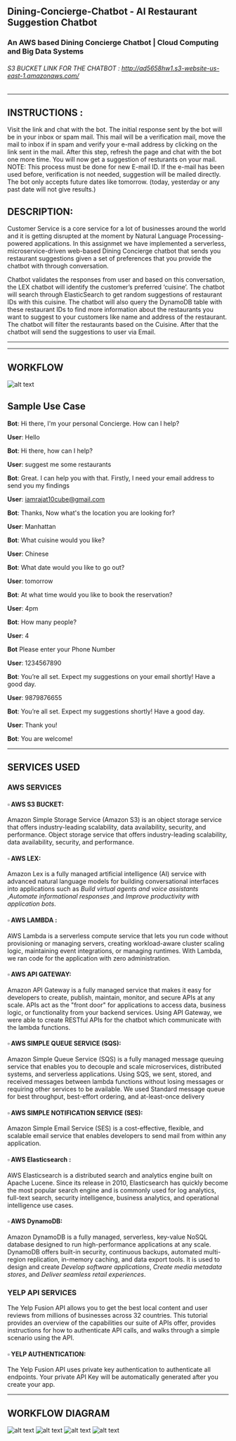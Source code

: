 
## Dining-Concierge-Chatbot - AI Restaurant Suggestion Chatbot

### An AWS based Dining Concierge Chatbot | Cloud Computing and Big Data Systems

###### S3 BUCKET LINK FOR THE CHATBOT :  http://ad5658hw1.s3-website-us-east-1.amazonaws.com/

***
## INSTRUCTIONS :
Visit the link and chat with the bot.
The initial response sent by the bot will be in your inbox or spam mail.
This mail will be a verification mail, move the mail to inbox if in spam and verify your e-mail address by clicking on the link sent in the mail.
After this step, refresh the page and chat with the bot one more time.
You will now get a suggestion of resturants on your mail.
NOTE: This process must be done for new E-mail ID. If the e-mail has been used before, verification is not needed, suggestion will be mailed directly.
The bot only accepts future dates like tomorrow. (today, yesterday or any past date will not give results.)

## DESCRIPTION:

Customer Service is a core service for a lot of businesses around the world and it is getting disrupted at the moment by Natural Language Processing-powered applications. In this assignmet we have implemented a serverless, microservice-driven web-based Dining Concierge chatbot that sends you restaurant suggestions given a set of preferences that you provide the chatbot with through conversation.

Chatbot validates the responses from user and based on this conversation, the LEX chatbot will identify the customer’s preferred ‘cuisine’. The chatbot will search through ElasticSearch to get random suggestions of restaurant IDs with this cuisine. The chatbot will also query the DynamoDB table with these restaurant IDs to find more information about the restaurants you want to suggest to your customers like name and address of the restaurant. The chatbot will filter the restaurants based on the Cuisine. After that the chatbot will send the suggestions to user via Email.

***
***

## WORKFLOW 
![alt text](https://github.com/takhilabhinav/Dining-Concierge-Bot-AWS/blob/main/Output%20Images/workflow.jpg)

## Sample Use Case
**Bot**: Hi there, I'm your personal Concierge. How can I help?

**User**: Hello

**Bot**: Hi there, how can I help?

**User**: suggest me some restaurants

**Bot**: Great. I can help you with that. Firstly, I need your email address to send you my findings

**User**: iamrajat10cube@gmail.com

**Bot**: Thanks, Now what's the location you are looking for?

**User**: Manhattan

**Bot**: What cuisine would you like?

**User**: Chinese

**Bot**: What date would you like to go out?

**User**: tomorrow

**Bot**: At what time would you like to book the reservation?

**User**: 4pm

**Bot**: How many people?

**User**: 4

**Bot** Please enter your Phone Number

**User**: 1234567890

**Bot**: You’re all set. Expect my suggestions on your email shortly! Have a good day.

**User**: 9879876655

**Bot**: You’re all set. Expect my suggestions shortly! Have a good day.

**User**: Thank you!

**Bot**: You are welcome!

***

## SERVICES USED

### AWS SERVICES 
#### ▫️ AWS S3 BUCKET: 
Amazon Simple Storage Service (Amazon S3) is an object storage service that offers industry-leading scalability, data availability, security, and performance. Object storage service that offers industry-leading scalability, data availability, security, and performance.

#### ▫️ AWS LEX: 
Amazon Lex is a fully managed artificial intelligence (AI) service with advanced natural language models for building conversational interfaces into applications such as _Build virtual agents and voice assistants_ ,_Automate informational responses_ ,and _Improve productivity with application bots_. 

#### ▫️ AWS LAMBDA : 
AWS Lambda is a serverless compute service that lets you run code without provisioning or managing servers, creating workload-aware cluster scaling logic, maintaining event integrations, or managing runtimes. With Lambda, we ran code for the application with zero administration. 

#### ▫️ AWS API GATEWAY: 
Amazon API Gateway is a fully managed service that makes it easy for developers to create, publish, maintain, monitor, and secure APIs at any scale. APIs act as the "front door" for applications to access data, business logic, or functionality from your backend services. Using API Gateway, we were able to create RESTful APIs  for the chatbot which communicate with the lambda functions. 

#### ▫️ AWS SIMPLE QUEUE SERVICE (SQS):
Amazon Simple Queue Service (SQS) is a fully managed message queuing service that enables you to decouple and scale microservices, distributed systems, and serverless applications. Using SQS, we sent, stored, and received messages between lambda functions without losing messages or requiring other services to be available. We used Standard message queue for best throughput, best-effort ordering, and at-least-once delivery

#### ▫️ AWS SIMPLE NOTIFICATION SERVICE (SES): 
Amazon Simple Email Service (SES) is a cost-effective, flexible, and scalable email service that enables developers to send mail from within any application. 

#### ▫️ AWS Elasticsearch : 
AWS Elasticsearch is a distributed search and analytics engine built on Apache Lucene. Since its release in 2010, Elasticsearch has quickly become the most popular search engine and is commonly used for log analytics, full-text search, security intelligence, business analytics, and operational intelligence use cases.

#### ▫️ AWS DynamoDB:
Amazon DynamoDB is a fully managed, serverless, key-value NoSQL database designed to run high-performance applications at any scale. DynamoDB offers built-in security, continuous backups, automated multi-region replication, in-memory caching, and data export tools. It is used to design and create _Develop software applications_, _Create media metadata stores_, and _Deliver seamless retail experiences_.

### YELP API SERVICES 
The Yelp Fusion API allows you to get the best local content and user reviews from millions of businesses across 32 countries. This tutorial provides an overview of the capabilities our suite of APIs offer, provides instructions for how to authenticate API calls, and walks through a simple scenario using the API.

#### ▫️ YELP AUTHENTICATION:
The Yelp Fusion API uses private key authentication to authenticate all endpoints. Your private API Key will be automatically generated after you create your app. 

***

## WORKFLOW DIAGRAM 


![alt text](https://github.com/takhilabhinav/Dining-Concierge-Bot-AWS/blob/main/Output%20Images/1.jpg)
![alt text](https://github.com/takhilabhinav/Dining-Concierge-Bot-AWS/blob/main/Output%20Images/2.jpg)
![alt text](https://github.com/takhilabhinav/Dining-Concierge-Bot-AWS/blob/main/Output%20Images/3.jpg)
![alt text](https://github.com/takhilabhinav/Dining-Concierge-Bot-AWS/blob/main/Output%20Images/email.jpg)

